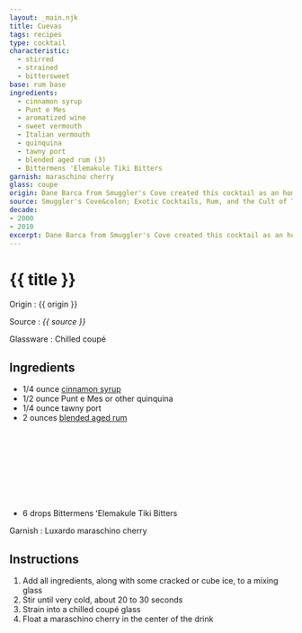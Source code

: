 ```yaml
---
layout: _main.njk
title: Cuevas
tags: recipes
type: cocktail
characteristic:
  - stirred
  - strained
  - bittersweet
base: rum base
ingredients:
  - cinnamon syrup
  - Punt e Mes
  - aromatized wine
  - sweet vermouth
  - Italian vermouth
  - quinquina
  - tawny port
  - blended aged rum (3)
  - Bittermens 'Elemakule Tiki Bitters
garnish: maraschino cherry
glass: coupe
origin: Dane Barca from Smuggler's Cove created this cocktail as an homage to Panamanian roots as he was participating in an event for Abuelo Rum. The name <span lang="es">cuevas</span> honors an indigenous people of Panama who were exterminated by Spanish colonists in the 16<sup>th</sup> century.
source: Smuggler's Cove&colon; Exotic Cocktails, Rum, and the Cult of Tiki
decade:
- 2000
- 2010
excerpt: Dane Barca from Smuggler's Cove created this cocktail as an homage to Panamanian roots.
---
```

<!-- markdownlint-disable MD025 -->
# {{ title }}
<!-- markdownlint-disable MD025 -->

Origin
  : {{ origin }}

Source
  : <cite>{{ source }}</cite>

Glassware
  : Chilled coupé

## Ingredients

* 1/4 ounce [cinnamon syrup](/mixes/cinnamon-syrup)
* 1/2 ounce Punt e Mes or other quinquina
* 1/4 ounce tawny port
* 2 ounces [blended aged rum](/rums/05-rum-blended-aged/)<icon-l space="1em" class="bigger" label="(3)"><span class="with-icon"><svg class="icon"><use href="/assets/images/icons/circle-3.svg#circle-3"></use></svg></span></icon-l>
* 6 drops Bittermens <span lang="haw">ʻElemakule</span> Tiki Bitters

Garnish
  : Luxardo maraschino cherry

## Instructions

1. Add all ingredients, along with some cracked or cube ice, to a mixing glass
2. Stir until very cold, about 20 to 30 seconds
3. Strain into a chilled coupé glass
4. Float a maraschino cherry in the center of the drink
